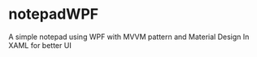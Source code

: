 # notepadWPF
A simple notepad using WPF with MVVM pattern and Material Design In XAML for better UI
